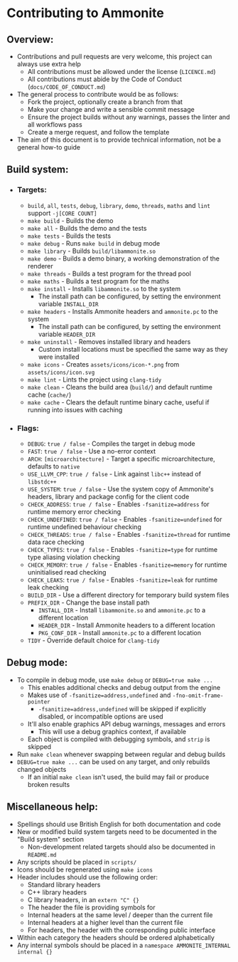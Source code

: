 # Contributing to Ammonite
## Overview:
  - Contributions and pull requests are very welcome, this project can always use extra help
    - All contributions must be allowed under the license (`LICENCE.md`)
    - All contributions must abide by the Code of Conduct (`docs/CODE_OF_CONDUCT.md`)
  - The general process to contribute would be as follows:
    - Fork the project, optionally create a branch from that
    - Make your change and write a sensible commit message
    - Ensure the project builds without any warnings, passes the linter and all workflows pass
    - Create a merge request, and follow the template
  - The aim of this document is to provide technical information, not be a general how-to guide

## Build system:
  - ### Targets:
    - `build`, `all`, `tests`, `debug`, `library`, `demo`, `threads`, `maths` and `lint` support `-j[CORE COUNT]`
    - `make build` - Builds the demo
    - `make all` - Builds the demo and the tests
    - `make tests` - Builds the tests
    - `make debug` - Runs `make build` in debug mode
    - `make library` - Builds `build/libammonite.so`
    - `make demo` - Builds a demo binary, a working demonstration of the renderer
    - `make threads` - Builds a test program for the thread pool
    - `make maths` - Builds a test program for the maths
    - `make install` - Installs `libammonite.so` to the system
      - The install path can be configured, by setting the environment variable `INSTALL_DIR`
    - `make headers` - Installs Ammonite headers and `ammonite.pc` to the system
      - The install path can be configured, by setting the environment variable `HEADER_DIR`
    - `make uninstall` - Removes installed library and headers
      - Custom install locations must be specified the same way as they were installed
    - `make icons` - Creates `assets/icons/icon-*.png` from `assets/icons/icon.svg`
    - `make lint` - Lints the project using `clang-tidy`
    - `make clean` - Cleans the build area (`build/`) and default runtime cache (`cache/`)
    - `make cache` - Clears the default runtime binary cache, useful if running into issues with caching
  - ### Flags:
    - `DEBUG`: `true / false` - Compiles the target in debug mode
    - `FAST`: `true / false` - Use a no-error context
    - `ARCH`: `[microarchitecture]` - Target a specific microarchitecture, defaults to `native`
    - `USE_LLVM_CPP`: `true / false` - Link against `libc++` instead of `libstdc++`
    - `USE_SYSTEM`: `true / false` - Use the system copy of Ammonite's headers, library and package config for the client code
    - `CHECK_ADDRESS`: `true / false` - Enables `-fsanitize=address` for runtime memory error checking
    - `CHECK_UNDEFINED`: `true / false` - Enables `-fsanitize=undefined` for runtime undefined behaviour checking
    - `CHECK_THREADS`: `true / false` - Enables `-fsanitize=thread` for runtime data race checking 
    - `CHECK_TYPES`: `true / false` - Enables `-fsanitize=type` for runtime type aliasing violation checking
    - `CHECK_MEMORY`: `true / false` - Enables `-fsanitize=memory` for runtime uninitialised read checking
    - `CHECK_LEAKS`: `true / false` - Enables `-fsanitize=leak` for runtime leak checking
    - `BUILD_DIR` - Use a different directory for temporary build system files
    - `PREFIX_DIR` - Change the base install path
      - `INSTALL_DIR` - Install `libammonite.so` and `ammonite.pc` to a different location
      - `HEADER_DIR` - Install Ammonite headers to a different location
      - `PKG_CONF_DIR` - Install `ammonite.pc` to a different location
    - `TIDY` - Override default choice for `clang-tidy`

## Debug mode:
  - To compile in debug mode, use `make debug` or `DEBUG=true make ...`
    - This enables additional checks and debug output from the engine
    - Makes use of `-fsanitize=address,undefined` and `-fno-omit-frame-pointer`
      - `-fsanitize=address,undefined` will be skipped if explicitly disabled, or incompatible options are used
    - It'll also enable graphics API debug warnings, messages and errors
      - This will use a debug graphics context, if available
    - Each object is compiled with debugging symbols, and `strip` is skipped
  - Run `make clean` whenever swapping between regular and debug builds
  - `DEBUG=true make ...` can be used on any target, and only rebuilds changed objects
    - If an initial `make clean` isn't used, the build may fail or produce broken results

## Miscellaneous help:
  - Spellings should use British English for both documentation and code
  - New or modified build system targets need to be documented in the "Build system" section
    - Non-development related targets should also be documented in `README.md`
  - Any scripts should be placed in `scripts/`
  - Icons should be regenerated using `make icons`
  - Header includes should use the following order:
    - Standard library headers
    - C++ library headers
    - C library headers, in an `extern "C" {}`
    - The header the file is providing symbols for
    - Internal headers at the same level / deeper than the current file
    - Internal headers at a higher level than the current file
    - For headers, the header with the corresponding public interface
  - Within each category the headers should be ordered alphabetically
  - Any internal symbols should be placed in a `namespace AMMONITE_INTERNAL internal {}`
